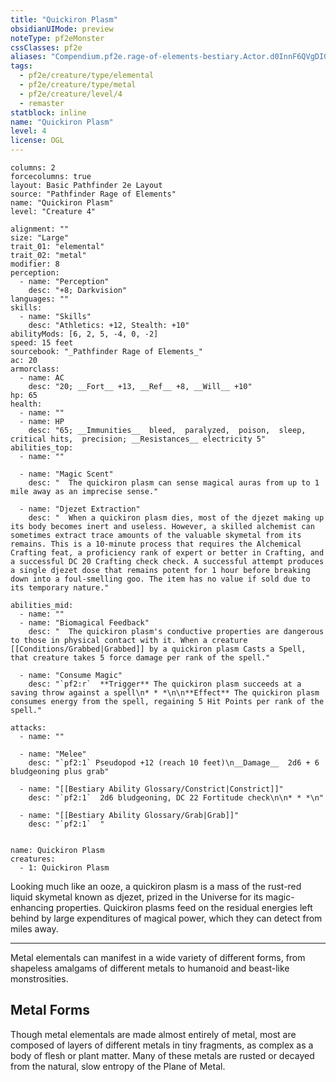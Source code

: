 ```yaml
---
title: "Quickiron Plasm"
obsidianUIMode: preview
noteType: pf2eMonster
cssClasses: pf2e
aliases: "Compendium.pf2e.rage-of-elements-bestiary.Actor.d0InnF6QVgDIG4j3" 
tags:
  - pf2e/creature/type/elemental
  - pf2e/creature/type/metal
  - pf2e/creature/level/4
  - remaster
statblock: inline
name: "Quickiron Plasm"
level: 4
license: OGL
---
```


```statblock
columns: 2
forcecolumns: true
layout: Basic Pathfinder 2e Layout
source: "Pathfinder Rage of Elements"
name: "Quickiron Plasm"
level: "Creature 4"

alignment: ""
size: "Large"
trait_01: "elemental"
trait_02: "metal"
modifier: 8
perception:
  - name: "Perception"
    desc: "+8; Darkvision"
languages: ""
skills:
  - name: "Skills"
    desc: "Athletics: +12, Stealth: +10"
abilityMods: [6, 2, 5, -4, 0, -2]
speed: 15 feet
sourcebook: "_Pathfinder Rage of Elements_"
ac: 20
armorclass:
  - name: AC
    desc: "20; __Fort__ +13, __Ref__ +8, __Will__ +10"
hp: 65
health:
  - name: ""
  - name: HP
    desc: "65; __Immunities__  bleed,  paralyzed,  poison,  sleep,  critical hits,  precision; __Resistances__ electricity 5"
abilities_top:
  - name: ""

  - name: "Magic Scent"
    desc: "  The quickiron plasm can sense magical auras from up to 1 mile away as an imprecise sense."

  - name: "Djezet Extraction"
    desc: "  When a quickiron plasm dies, most of the djezet making up its body becomes inert and useless. However, a skilled alchemist can sometimes extract trace amounts of the valuable skymetal from its remains. This is a 10-minute process that requires the Alchemical Crafting feat, a proficiency rank of expert or better in Crafting, and a successful DC 20 Crafting check check. A successful attempt produces a single djezet dose that remains potent for 1 hour before breaking down into a foul-smelling goo. The item has no value if sold due to its temporary nature."

abilities_mid:
  - name: ""
  - name: "Biomagical Feedback"
    desc: "  The quickiron plasm's conductive properties are dangerous to those in physical contact with it. When a creature [[Conditions/Grabbed|Grabbed]] by a quickiron plasm Casts a Spell, that creature takes 5 force damage per rank of the spell."

  - name: "Consume Magic"
    desc: "`pf2:r`  **Trigger** The quickiron plasm succeeds at a saving throw against a spell\n* * *\n\n**Effect** The quickiron plasm consumes energy from the spell, regaining 5 Hit Points per rank of the spell."

attacks:
  - name: ""

  - name: "Melee"
    desc: "`pf2:1` Pseudopod +12 (reach 10 feet)\n__Damage__  2d6 + 6 bludgeoning plus grab"

  - name: "[[Bestiary Ability Glossary/Constrict|Constrict]]"
    desc: "`pf2:1`  2d6 bludgeoning, DC 22 Fortitude check\n\n* * *\n"

  - name: "[[Bestiary Ability Glossary/Grab|Grab]]"
    desc: "`pf2:1`  "
 
```

```encounter-table
name: Quickiron Plasm
creatures:
  - 1: Quickiron Plasm
```



Looking much like an ooze, a quickiron plasm is a mass of the rust-red liquid skymetal known as djezet, prized in the Universe for its magic-enhancing properties. Quickiron plasms feed on the residual energies left behind by large expenditures of magical power, which they can detect from miles away.

* * *

Metal elementals can manifest in a wide variety of different forms, from shapeless amalgams of different metals to humanoid and beast-like monstrosities.

## Metal Forms

Though metal elementals are made almost entirely of metal, most are composed of layers of different metals in tiny fragments, as complex as a body of flesh or plant matter. Many of these metals are rusted or decayed from the natural, slow entropy of the Plane of Metal.
